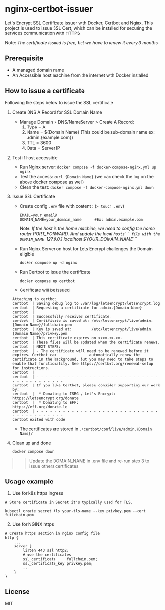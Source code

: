 # nginx-certbot-issuer
Let's Encrypt SSL Certificate issuer with Docker, Certbot and Nginx.
This project is used to issue SSL Cert, which can be installed for securing the services communication with HTTPS

Note: 
_The certificate issued is free, but we have to renew it every 3 months_

## Prerequisite
* A managed domain name
* An Accessible host machine from the internet with Docker installed

## How to issue a certificate

Following the steps below to issue the SSL certificate
1. Create DNS A Record for SSL Domain Name
    * Manage Domain > DNS/NameServer > Create A Record:
        1. Type = A
        2. Name = ${Domain Name} (This could be sub-domain name ex: admin.{example.com})
        3. TTL = 3600
        4. Data = Server IP
2. Test if host accessible
    * Run Nginx server: ```docker compose -f docker-compose-nginx.yml up nginx ```
    * Test the access: ```curl {Domain Name}``` (we can check the log on the above docker compose as well)
    * Clean the test: ```docker compose -f docker-compose-nginx.yml down```
3. Issue SSL Certificate
    
    * Create config ```.env``` file with content : (```> touch .env```)
        ```
        EMAIL=your_email@
        DOMAIN_NAME=your_domain_name      #Ex: admin.example.com
        ```
        Note: _If the host is the home machine, we need to config the home router PORT_FORWARD. And update the local ```hosts`` file with the DOMAIN_NAME ```127.0.0.1 localhost $YOUR_DOMAIN_NAME```_
        
    * Run Nginx Server on host for Lets Encrypt challenges the Domain eligible
        
        ```docker compose up -d nginx```
    * Run Certbot to issue the certificate
    
        ```docker compose up certbot```
    * Certificate will be issued
    ``` 
    Attaching to certbot
    certbot  | Saving debug log to /var/log/letsencrypt/letsencrypt.log
    certbot  | Requesting a certificate for admin.{Domain Name}
    certbot  |
    certbot  | Successfully received certificate.
    certbot  | Certificate is saved at: /etc/letsencrypt/live/admin.{Domain Name}/fullchain.pem
    certbot  | Key is saved at:         /etc/letsencrypt/live/admin.{Domain Name}/privkey.pem
    certbot  | This certificate expires on xxxx-xx-xx.
    certbot  | These files will be updated when the certificate renews.
    certbot  | NEXT STEPS:
    certbot  | - The certificate will need to be renewed before it expires. Certbot can               automatically renew the certificate in the background, but you may need to take steps to          enable that functionality. See https://certbot.org/renewal-setup for instructions.
    certbot  |
    certbot  | - - - - - - - - - - - - - - - - - - - - - - - - - - - - - - - - - - - - - - - -
    certbot  | If you like Certbot, please consider supporting our work by:
    certbot  |  * Donating to ISRG / Let's Encrypt:   https://letsencrypt.org/donate
    certbot  |  * Donating to EFF:                    https://eff.org/donate-le
    certbot  | - - - - - - - - - - - - - - - - - - - - - - - - - - - - - - - - - - - - - - - -
    certbot exited with code
    ```
    * The certificates are stored in ```./certbot/conf/live/admin.{Domain Name}/```
    
5. Clean up and done 
    
    ```docker compose down```


>> Update the DOMAIN_NAME in .env file and re-run step 3 to issue others certificates


## Usage example
1. Use for k8s https ingress 
```
# Store certificate in Secret it's typically used for TLS.

kubectl create secret tls your-tls-name --key privkey.pem --cert fullchain.pem
```
2. Use for NGINX https
```
# Create https section in nginx config file
http {
    ...
    server {
        listen 443 ssl http2;
        # use the certificates
        ssl_certificate     fullchain.pem;
        ssl_certificate_key privkey.pem;
        ...
    }
}
```

## License
MIT
